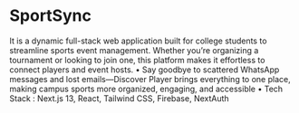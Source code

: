# SportSync
It is a dynamic full-stack web application built for college students to streamline sports event management.
Whether you’re organizing a tournament or looking to join one, this platform makes it effortless to connect
players and event hosts.
• Say goodbye to scattered WhatsApp messages and lost emails—Discover Player brings everything to one place,
making campus sports more organized, engaging, and accessible
• Tech Stack : Next.js 13, React, Tailwind CSS, Firebase, NextAuth
